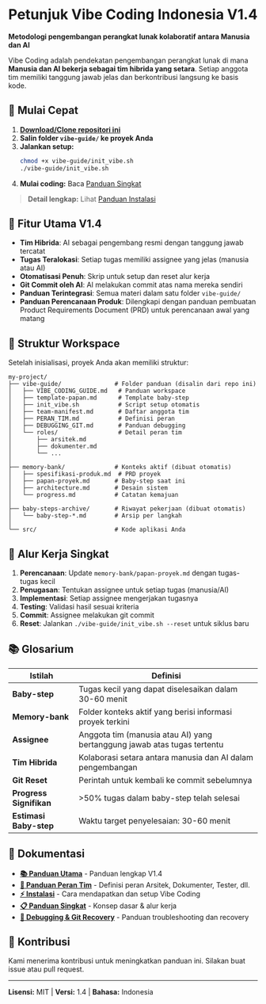 # Petunjuk Vibe Coding Indonesia V1.4

**Metodologi pengembangan perangkat lunak kolaboratif antara Manusia dan AI**

Vibe Coding adalah pendekatan pengembangan perangkat lunak di mana **Manusia dan AI bekerja sebagai tim hibrida yang setara**. Setiap anggota tim memiliki tanggung jawab jelas dan berkontribusi langsung ke basis kode.

## 🚀 Mulai Cepat

1. **[Download/Clone repositori ini](./INSTALASI.md#-cara-mendapatkan-vibe-coding)**
2. **Salin folder `vibe-guide/` ke proyek Anda**
3. **Jalankan setup:**
   ```bash
   chmod +x vibe-guide/init_vibe.sh
   ./vibe-guide/init_vibe.sh
   ```
4. **Mulai coding:** Baca [Panduan Singkat](./PANDUAN_SINGKAT.md)

> **Detail lengkap:** Lihat [Panduan Instalasi](./INSTALASI.md)

## 🌟 Fitur Utama V1.4

- **Tim Hibrida**: AI sebagai pengembang resmi dengan tanggung jawab tercatat
- **Tugas Teralokasi**: Setiap tugas memiliki assignee yang jelas (manusia atau AI)
- **Otomatisasi Penuh**: Skrip untuk setup dan reset alur kerja
- **Git Commit oleh AI**: AI melakukan commit atas nama mereka sendiri
- **Panduan Terintegrasi**: Semua materi dalam satu folder `vibe-guide/`
- **Panduan Perencanaan Produk**: Dilengkapi dengan panduan pembuatan Product Requirements Document (PRD) untuk perencanaan awal yang matang

## 📂 Struktur Workspace

Setelah inisialisasi, proyek Anda akan memiliki struktur:

```
my-project/
├── vibe-guide/               # Folder panduan (disalin dari repo ini)
│   ├── VIBE_CODING_GUIDE.md   # Panduan workspace
│   ├── template-papan.md      # Template baby-step
│   ├── init_vibe.sh           # Script setup otomatis
│   ├── team-manifest.md       # Daftar anggota tim
│   ├── PERAN_TIM.md           # Definisi peran
│   ├── DEBUGGING_GIT.md       # Panduan debugging
│   └── roles/                 # Detail peran tim
│       ├── arsitek.md
│       ├── dokumenter.md
│       └── ...
│
├── memory-bank/              # Konteks aktif (dibuat otomatis)
│   ├── spesifikasi-produk.md  # PRD proyek
│   ├── papan-proyek.md       # Baby-step saat ini
│   ├── architecture.md       # Desain sistem
│   └── progress.md           # Catatan kemajuan
│
├── baby-steps-archive/       # Riwayat pekerjaan (dibuat otomatis)
│   └── baby-step-*.md        # Arsip per langkah
│
└── src/                      # Kode aplikasi Anda
```

## 🔄 Alur Kerja Singkat

1. **Perencanaan**: Update `memory-bank/papan-proyek.md` dengan tugas-tugas kecil
2. **Penugasan**: Tentukan assignee untuk setiap tugas (manusia/AI)
3. **Implementasi**: Setiap assignee mengerjakan tugasnya
4. **Testing**: Validasi hasil sesuai kriteria
5. **Commit**: Assignee melakukan git commit
6. **Reset**: Jalankan `./vibe-guide/init_vibe.sh --reset` untuk siklus baru

## 📚 Glosarium

| Istilah | Definisi |
|---------|----------|
| **Baby-step** | Tugas kecil yang dapat diselesaikan dalam 30-60 menit |
| **Memory-bank** | Folder konteks aktif yang berisi informasi proyek terkini |
| **Assignee** | Anggota tim (manusia atau AI) yang bertanggung jawab atas tugas tertentu |
| **Tim Hibrida** | Kolaborasi setara antara manusia dan AI dalam pengembangan |
| **Git Reset** | Perintah untuk kembali ke commit sebelumnya |
| **Progress Signifikan** | >50% tugas dalam baby-step telah selesai |
| **Estimasi Baby-step** | Waktu target penyelesaian: 30-60 menit |

## 📖 Dokumentasi

- **[📚 Panduan Utama](./vibe-guide/VIBE_CODING_GUIDE.md)** - Panduan lengkap V1.4
- **[👥 Panduan Peran Tim](./vibe-guide/PERAN_TIM.md)** - Definisi peran Arsitek, Dokumenter, Tester, dll.
- **[⚡ Instalasi](./INSTALASI.md)** - Cara mendapatkan dan setup Vibe Coding
- **[📋 Panduan Singkat](./PANDUAN_SINGKAT.md)** - Konsep dasar & alur kerja
- **[🐛 Debugging & Git Recovery](./vibe-guide/DEBUGGING_GIT.md)** - Panduan troubleshooting dan recovery

## 🤝 Kontribusi

Kami menerima kontribusi untuk meningkatkan panduan ini. Silakan buat issue atau pull request.

---

**Lisensi:** MIT | **Versi:** 1.4 | **Bahasa:** Indonesia
